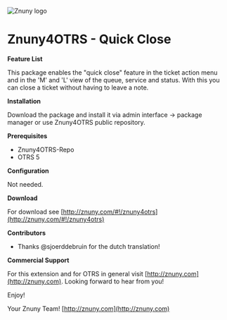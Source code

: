 ![Znuny logo](http://znuny.com/assets/images/logo_small.png)

Znuny4OTRS - Quick Close
========================

**Feature List**

This package enables the "quick close" feature in the ticket action menu and in the 'M' and 'L' view of the queue, service and status. With this you can close a ticket without having to leave a note.

**Installation**

Download the package and install it via admin interface -> package manager or use Znuny4OTRS public repository.

**Prerequisites**

- Znuny4OTRS-Repo
- OTRS 5

**Configuration**

Not needed.

**Download**

For download see [http://znuny.com/#!/znuny4otrs](http://znuny.com/#!/znuny4otrs)

**Contributors**
- Thanks @sjoerddebruin for the dutch translation!

**Commercial Support**

For this extension and for OTRS in general visit [http://znuny.com](http://znuny.com). Looking forward to hear from you!

Enjoy!

 Your Znuny Team!
 [http://znuny.com](http://znuny.com)
